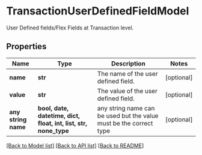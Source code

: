 # TransactionUserDefinedFieldModel

User Defined fields/Flex Fields at Transaction level.

## Properties
Name | Type | Description | Notes
------------ | ------------- | ------------- | -------------
**name** | **str** | The name of the user defined field. | [optional] 
**value** | **str** | The value of the user defined field. | [optional] 
**any string name** | **bool, date, datetime, dict, float, int, list, str, none_type** | any string name can be used but the value must be the correct type | [optional]

[[Back to Model list]](../README.md#documentation-for-models) [[Back to API list]](../README.md#documentation-for-api-endpoints) [[Back to README]](../README.md)


